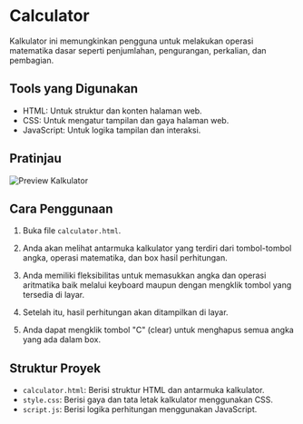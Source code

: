 # Calculator

Kalkulator ini memungkinkan pengguna untuk melakukan operasi matematika dasar seperti penjumlahan, pengurangan, perkalian, dan pembagian. 

## Tools yang Digunakan

- HTML: Untuk struktur dan konten halaman web.
- CSS: Untuk mengatur tampilan dan gaya halaman web.
- JavaScript: Untuk logika tampilan dan interaksi.

## Pratinjau
![Preview Kalkulator](kalkulator.gif)


## Cara Penggunaan
1. Buka file `calculator.html`.

2. Anda akan melihat antarmuka kalkulator yang terdiri dari tombol-tombol angka, operasi matematika, dan box hasil perhitungan.

3. Anda memiliki fleksibilitas untuk memasukkan angka dan operasi aritmatika baik melalui keyboard maupun dengan mengklik tombol yang tersedia di layar.

4. Setelah itu, hasil perhitungan akan ditampilkan di layar.

6. Anda dapat mengklik tombol "C" (clear) untuk menghapus semua angka yang ada dalam box.

## Struktur Proyek

- `calculator.html`: Berisi struktur HTML dan antarmuka kalkulator.
- `style.css`: Berisi gaya dan tata letak kalkulator menggunakan CSS.
- `script.js`: Berisi logika perhitungan menggunakan JavaScript.

